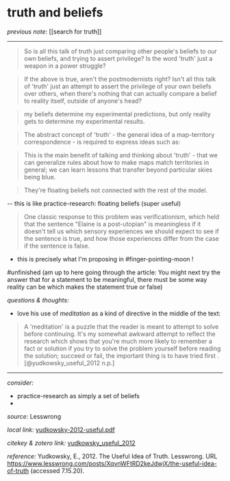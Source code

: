 # truth and beliefs

_previous note:_ [[search for truth]]

---

>So is all this talk of truth just comparing other people's beliefs to our own beliefs, and trying to assert privilege? Is the word 'truth' just a weapon in a power struggle?

>If the above is true, aren't the postmodernists right? Isn't all this talk of 'truth' just an attempt to assert the privilege of your own beliefs over others, when there's nothing that can actually compare a belief to reality itself, outside of anyone's head?

>my beliefs determine my experimental predictions, but only reality gets to determine my experimental results.

>The abstract concept of 'truth' - the general idea of a map-territory correspondence - is required to express ideas such as:

>This is the main benefit of talking and thinking about 'truth' - that we can generalize rules about how to make maps match territories in general; we can learn lessons that transfer beyond particular skies being blue.

>They're floating beliefs not connected with the rest of the model.

-- this is like practice-research: floating beliefs (super useful)

>One classic response to this problem was verificationism, which held that the sentence "Elaine is a post-utopian" is meaningless if it doesn't tell us which sensory experiences we should expect to see if the sentence is true, and how those experiences differ from the case if the sentence is false.

- this is precisely what I'm proposing in #finger-pointing-moon !




#unfinished (am up to here going through the article: You might next try the answer that for a statement to be meaningful, there must be some way reality can be which makes the statement true or false)

_questions & thoughts:_

- love his use of _meditation_ as a kind of directive in the middle of the text: 

>A 'meditation' is a puzzle that the reader is meant to attempt to solve before continuing. It's my somewhat awkward attempt to reflect the research which shows that you're much more likely to remember a fact or solution if you try to solve the problem yourself before reading the solution; succeed or fail, the important thing is to have tried first .[@yudkowsky_useful_2012 n.p.]

--- 

_consider:_

- practice-research as simply a set of beliefs
- 

_source:_ Lesswrong

_local link:_ [yudkowsky-2012-useful.pdf](hook://file/mhQM5QIjB?p=c2tlbGxpcy9Eb3dubG9hZHM=&n=yudkowsky-2012-useful.pdf)

_citekey & zotero link:_ [yudkowsky_useful_2012](zotero://select/items/1_FDDYNW3Y)

_reference:_ Yudkowsky, E., 2012. The Useful Idea of Truth. Lesswrong. URL https://www.lesswrong.com/posts/XqvnWFtRD2keJdwjX/the-useful-idea-of-truth (accessed 7.15.20).


